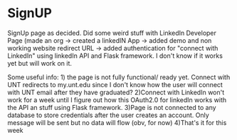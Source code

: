 # SignUP
SignUp page as decided. Did some weird stuff with LinkedIn Developer Page (made an org -> created a linkedIN App -> added demo and non working website redirect URL -> added authentication for "connect with LinkedIn" using linkedIn API and Flask framework. I don't know if it works yet but will work on it.

Some useful info: 1) the page is not fully functional/ ready yet. Connect with UNT redirects to my.unt.edu since I don't know how the user will connect with UNT email after they have graduated?
2)Connect with LinkedIn won't work for a week until I figure out how this OAuth2.0 for linkedIn works with the API an stuff using Flask framework. 
3)Page is not connected to any database to store credentials after the user creates an account. Only message will be sent but no data will flow (obv, for now)
4)That's it for this week
